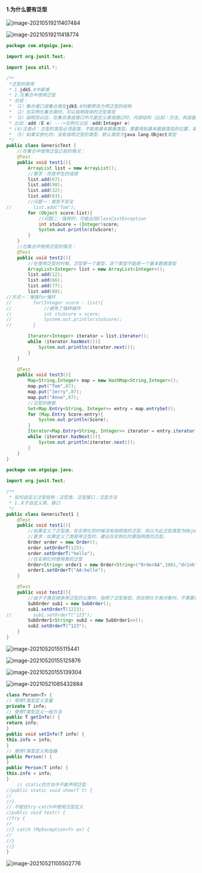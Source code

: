 

#### 1.为什么要有泛型

![image-20210519211407484](https://raw.githubusercontent.com/Howardcl/MyImage/main/img/image-20210519211407484.png)

![image-20210519211418774](https://raw.githubusercontent.com/Howardcl/MyImage/main/img/image-20210519211418774.png)

```java
package com.atguigu.java;

import org.junit.Test;

import java.util.*;

/**
 *泛型的使用
 * 1.jdk5.0中新增
 * 2.在集合中使用泛型
 * 总结：
 * （1）集合接口或集合类在jdk5.0时都修改为带泛型的结构
 * （2）在实例化集合类时，可以指明具体的泛型类型
 * （3）指明完以后，在集合类或接口中凡是定义类或接口时，内部结构（比如：方法、构造器、属性等）使用到类的泛型的位置，都指定为实例化的泛型类型
 * 比如：add (E e) --->实例化以后：add(Integer e)
 * (4)注意点：泛型的类型必须是类，不能是基本数据类型。需要用到基本数据类型的位置，拿包装类替换
 * （5）如果实例化时，没有指明泛型的类型，默认类型为java.lang.Object类型
 */
public class GenericTest {
    //在集合中使用泛型之前的情况：
    @Test
    public void test1(){
        ArrayList list = new ArrayList();
        //需求：存放学生的成绩
        list.add(67);
        list.add(98);
        list.add(32);
        list.add(63);
        //问题一：类型不安全
//        list.add("Tom");
        for (Object score:list){
            //问题二：强转时，可能出现ClassCastException
            int stuScore = (Integer)score;
            System.out.println(stuScore);
        }
    }
    //在集合中使用泛型的情况：
    @Test
    public void test2(){
        //在使用泛型的时候，泛型是一个类型，这个类型不能是一个基本数据类型
        ArrayList<Integer> list = new ArrayList<Integer>();
        list.add(12);
        list.add(66);
        list.add(77);
        list.add(88);
//方式一：增强for循环
//        for(Integer score : list){
//            //避免了强转操作
//            int stuScore = score;
//            System.out.println(stuScore);
//        }

        Iterator<Integer> iterator = list.iterator();
        while (iterator.hasNext()){
            System.out.println(iterator.next());
        }
    }

    @Test
    public void test3(){
        Map<String,Integer> map = new HashMap<String,Integer>();
        map.put("Tom",87);
        map.put("Jerry",87);
        map.put("Anne",87);
        //泛型的嵌套
        Set<Map.Entry<String, Integer>> entry = map.entrySet();
        for (Map.Entry Score:entry){
            System.out.println(Score);
        }
        Iterator<Map.Entry<String, Integer>> iterator = entry.iterator();
        while (iterator.hasNext()){
            System.out.println(iterator.next());
        }
    }
}
```

```java
package com.atguigu.java;

import org.junit.Test;

/**
 * 如何自定义泛型结构：泛型类、泛型接口；泛型方法
 * 1.关于自定义类、接口
 */
public class GenericTest1 {
    @Test
    public void test1(){
        //如果定义了泛型类，在实例化的时候没有指明类的泛型，则认为此泛型类型为Object类型
        //要求：如果定义了类是带泛型的，建议在实例化时要指明类的泛型。
        Order order = new Order();
        order.setOrderT(123);
        order.setOrderT("hello");
        //在实例化时使用类的泛型
        Order<String> order1 = new Order<String>("OrderAA",1001,"drink");
        order1.setOrderT("AA:hello");
    }

    @Test
    public void test2(){
        //由于子类在继承带泛型的父类时，指明了泛型类型。则实例化子类对象时，不需要在指明泛型类型。
        SubOrder sub1 = new SubOrder();
        sub1.setOrderT(1223);
//        sub1.setOrderT("123");
        SubOrder1<String> sub2 = new SubOrder1<>();
        sub2.setOrderT("123");
    }
}
```



![image-20210520155115441](https://raw.githubusercontent.com/Howardcl/MyImage/main/img/image-20210520155115441.png)

![image-20210520155125876](https://raw.githubusercontent.com/Howardcl/MyImage/main/img/image-20210520155125876.png)

![image-20210520155139304](https://raw.githubusercontent.com/Howardcl/MyImage/main/img/image-20210520155139304.png)

![image-20210521085432884](https://raw.githubusercontent.com/Howardcl/MyImage/main/img/image-20210521085432884.png)

```java
class Person<T> {
// 使用T类型定义变量
private T info;
// 使用T类型定义一般方法
public T getInfo() {
return info;
}
public void setInfo(T info) {
this.info = info;
}
// 使用T类型定义构造器
public Person() {
}
public Person(T info) {
this.info = info;
}
    // static的方法中不能声明泛型
//public static void show(T t) {
//
//}
// 不能在try-catch中使用泛型定义
//public void test() {
//try {
//
//} catch (MyException<T> ex) {
//
//}
//}
}
```

![image-20210521105502776](https://raw.githubusercontent.com/Howardcl/MyImage/main/img/image-20210521105502776.png)

